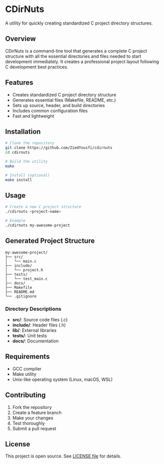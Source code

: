 # CDirNuts

A utility for quickly creating standardized C project directory structures.

## Overview

CDirNuts is a command-line tool that generates a complete C project structure with all the essential directories and files needed to start development immediately. It creates a professional project layout following C development best practices.

## Features

- Creates standardized C project directory structure
- Generates essential files (Makefile, README, etc.)
- Sets up source, header, and build directories
- Includes common configuration files
- Fast and lightweight

## Installation

```bash
# Clone the repository
git clone https://github.com/ZiedYousfi/cdirnuts
cd cdirnuts

# Build the utility
make

# Install (optional)
make install
```

## Usage

```bash
# Create a new C project structure
./cdirnuts <project-name>

# Example
./cdirnuts my-awesome-project
```

## Generated Project Structure

```
my-awesome-project/
├── src/
│   └── main.c
├── include/
│   └── project.h
├── tests/
│   └── test_main.c
├── docs/
├── Makefile
├── README.md
└── .gitignore
```

### Directory Descriptions

- **src/**: Source code files (.c)
- **include/**: Header files (.h)
- **lib/**: External libraries
- **tests/**: Unit tests
- **docs/**: Documentation

## Requirements

- GCC compiler
- Make utility
- Unix-like operating system (Linux, macOS, WSL)

## Contributing

1. Fork the repository
2. Create a feature branch
3. Make your changes
4. Test thoroughly
5. Submit a pull request

## License

This project is open source. See [LICENSE file](LICENCE.md) for details.
